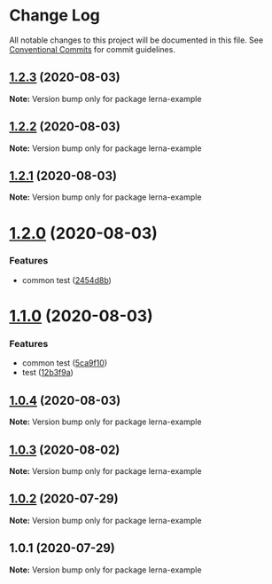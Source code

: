 # Change Log

All notable changes to this project will be documented in this file.
See [Conventional Commits](https://conventionalcommits.org) for commit guidelines.

## [1.2.3](https://github.com/gsgabrielsilvas/lerna-example/compare/v1.2.2...v1.2.3) (2020-08-03)

**Note:** Version bump only for package lerna-example





## [1.2.2](https://github.com/gsgabrielsilvas/lerna-example/compare/v1.2.1...v1.2.2) (2020-08-03)

**Note:** Version bump only for package lerna-example





## [1.2.1](https://github.com/gsgabrielsilvas/lerna-example/compare/v1.2.0...v1.2.1) (2020-08-03)

**Note:** Version bump only for package lerna-example





# [1.2.0](https://github.com/gsgabrielsilvas/lerna-example/compare/v1.1.0...v1.2.0) (2020-08-03)


### Features

* common test ([2454d8b](https://github.com/gsgabrielsilvas/lerna-example/commit/2454d8beb84b46c2524ce58ea4943b429f27e90e))





# [1.1.0](https://github.com/gsgabrielsilvas/lerna-example/compare/v1.0.4...v1.1.0) (2020-08-03)


### Features

* common test ([5ca9f10](https://github.com/gsgabrielsilvas/lerna-example/commit/5ca9f10d674113669ad6f69a6affe1dce2c8ed39))
* test ([12b3f9a](https://github.com/gsgabrielsilvas/lerna-example/commit/12b3f9ad765a05c5d3cc6314289c0687273296d1))





## [1.0.4](https://github.com/gsgabrielsilvas/lerna-example/compare/v1.0.2...v1.0.4) (2020-08-03)

**Note:** Version bump only for package lerna-example





## [1.0.3](https://github.com/gsgabrielsilvas/lerna-example/compare/v1.0.2...v1.0.3) (2020-08-02)

**Note:** Version bump only for package lerna-example





## [1.0.2](https://github.com/gfgabrielfranca/lerna-example/compare/v1.0.1...v1.0.2) (2020-07-29)

**Note:** Version bump only for package lerna-example





## 1.0.1 (2020-07-29)

**Note:** Version bump only for package lerna-example
